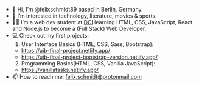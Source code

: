 - 👋 Hi, I’m @felixschmidt89 based in Berlin, Germany.
- 👀 I’m interested in technology, literature, movies & sports.
- 👨‍🎓 I’m a web dev student at [DCI](https://digitalcareerinstitute.org/courses/web-development/) learning HTML, CSS, JavaScript, React and Node.js to become a (Full Stack) Web Developer.
- :computer: Check out my first projects:
  1. User Interface Basics (HTML, CSS, Sass, Bootstrap):
  - https://uib-final-project.netlify.app/
  - https://uib-final-project-bootstrap-version.netlify.app/
  2. Programming Basics(HTML, CSS, Vanilla JavaScript):
  - https://vanillatasks.netlify.app/ 
- 📫 How to reach me: felix.schmidt@protonmail.com
